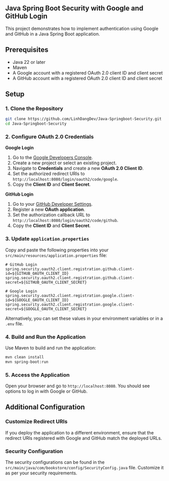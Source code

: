 ## Java Spring Boot Security with Google and GitHub Login

This project demonstrates how to implement authentication using Google and GitHub in a Java Spring Boot application.

## Prerequisites

- Java 22 or later
- Maven
- A Google account with a registered OAuth 2.0 client ID and client secret
- A GitHub account with a registered OAuth 2.0 client ID and client secret

## Setup

### 1. Clone the Repository

```sh
git clone https://github.com/LinhDangDev/Java-Springboot-Security.git
cd Java-Springboot-Security
```

### 2. Configure OAuth 2.0 Credentials

**Google Login**

1. Go to the [Google Developers Console](https://console.developers.google.com/).
2. Create a new project or select an existing project.
3. Navigate to **Credentials** and create a new **OAuth 2.0 Client ID**.
4. Set the authorized redirect URIs to `http://localhost:8080/login/oauth2/code/google`.
5. Copy the **Client ID** and **Client Secret**.

**GitHub Login**

1. Go to your [GitHub Developer Settings](https://github.com/settings/developers).
2. Register a new **OAuth application**.
3. Set the authorization callback URL to `http://localhost:8080/login/oauth2/code/github`.
4. Copy the **Client ID** and **Client Secret**.

### 3. Update `application.properties`

Copy and paste the following properties into your `src/main/resources/application.properties` file:

```properties
# GitHub Login
spring.security.oauth2.client.registration.github.client-id=${GITHUB_OAUTH_CLIENT_ID}
spring.security.oauth2.client.registration.github.client-secret=${GITHUB_OAUTH_CLIENT_SECRET}

# Google Login
spring.security.oauth2.client.registration.google.client-id=${GOOGLE_OAUTH_CLIENT_ID}
spring.security.oauth2.client.registration.google.client-secret=${GOOGLE_OAUTH_CLIENT_SECRET}
```

Alternatively, you can set these values in your environment variables or in a `.env` file.

### 4. Build and Run the Application

Use Maven to build and run the application:

```sh
mvn clean install
mvn spring-boot:run
```

### 5. Access the Application

Open your browser and go to `http://localhost:8080`. You should see options to log in with Google or GitHub.

## Additional Configuration

### Customize Redirect URIs

If you deploy the application to a different environment, ensure that the redirect URIs registered with Google and GitHub match the deployed URLs.

### Security Configuration

The security configurations can be found in the `src/main/java/com/bookstore/config/SecurityConfig.java` file. Customize it as per your security requirements.

